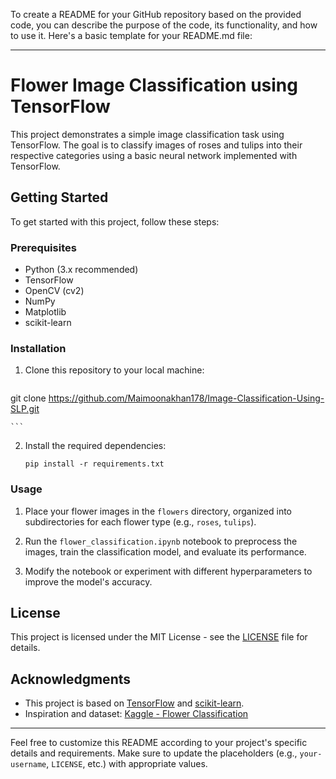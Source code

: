 To create a README for your GitHub repository based on the provided code, you can describe the purpose of the code, its functionality, and how to use it. Here's a basic template for your README.md file:

---

# Flower Image Classification using TensorFlow

This project demonstrates a simple image classification task using TensorFlow. The goal is to classify images of roses and tulips into their respective categories using a basic neural network implemented with TensorFlow.

## Getting Started

To get started with this project, follow these steps:

### Prerequisites

- Python (3.x recommended)
- TensorFlow
- OpenCV (cv2)
- NumPy
- Matplotlib
- scikit-learn

### Installation

1. Clone this repository to your local machine:

    ```
 git clone https://github.com/Maimoonakhan178/Image-Classification-Using-SLP.git

    ```

2. Install the required dependencies:

    ```
    pip install -r requirements.txt
    ```

### Usage

1. Place your flower images in the `flowers` directory, organized into subdirectories for each flower type (e.g., `roses`, `tulips`).

2. Run the `flower_classification.ipynb` notebook to preprocess the images, train the classification model, and evaluate its performance.

3. Modify the notebook or experiment with different hyperparameters to improve the model's accuracy.

## License

This project is licensed under the MIT License - see the [LICENSE](LICENSE) file for details.

## Acknowledgments

- This project is based on [TensorFlow](https://www.tensorflow.org/) and [scikit-learn](https://scikit-learn.org/).
- Inspiration and dataset: [Kaggle - Flower Classification](https://www.kaggle.com/alxmamaev/flowers-recognition)

---

Feel free to customize this README according to your project's specific details and requirements. Make sure to update the placeholders (e.g., `your-username`, `LICENSE`, etc.) with appropriate values.
